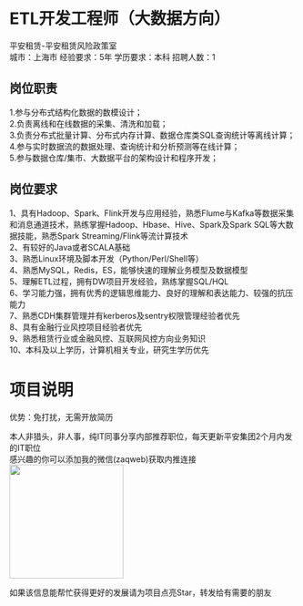 # ETL开发工程师（大数据方向）
平安租赁-平安租赁风险政策室  
城市：上海市 经验要求：5年 学历要求：本科  招聘人数：1

## 岗位职责
1.参与分布式结构化数据的数模设计；			   
2.负责离线和在线数据的采集、清洗和加载；			   
3.负责分布式批量计算、分布式内存计算、数据仓库类SQL查询统计等离线计算；			   
4.参与实时数据流的数据处理、查询统计和分析预测等在线计算；	   
5.参与数据仓库/集市、大数据平台的架构设计和程序开发；

## 岗位要求
1、具有Hadoop、Spark、Flink开发与应用经验，熟悉Flume与Kafka等数据采集和消息通道技术，熟练掌握Hadoop、Hbase、Hive、Spark及Spark SQL等大数据技能，熟悉Spark Streaming/Flink等流计算技术			   
2、有较好的Java或者SCALA基础			   
3、熟悉Linux环境及脚本开发（Python/Perl/Shell等）			   
4、熟悉MySQL，Redis，ES，能够快速的理解业务模型及数据模型			   
5、理解ETL过程，拥有DW项目开发经验，熟练掌握SQL/HQL			   
6、学习能力强，拥有优秀的逻辑思维能力、良好的理解和表达能力、较强的抗压能力			   
7、熟悉CDH集群管理并有kerberos及sentry权限管理经验者优先			   
8、具有金融行业风控项目经验者优先			   
9、熟悉租赁行业或金融风控、互联网风控方向业务知识			   
10、本科及以上学历，计算机相关专业，研究生学历优先

# 项目说明

优势：免打扰，无需开放简历

本人非猎头，非人事，纯IT同事分享内部推荐职位，每天更新平安集团2个月内发的IT职位  
感兴趣的你可以添加我的微信(zaqweb)获取内推连接  
<img src="https://github.com/zaqweb/PA-IT-JOBS/blob/master/WechatICode.jpeg"  height="200" width="200">

如果该信息能帮忙获得更好的发展请为项目点亮Star，转发给有需要的朋友




